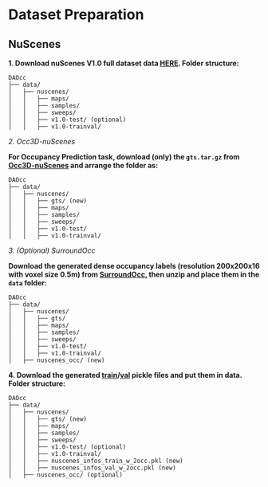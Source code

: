 # Dataset Preparation

## NuScenes
**1. Download nuScenes V1.0 full dataset data [HERE](https://www.nuscenes.org/download). Folder structure:**
```
DAOcc
├── data/
│   ├── nuscenes/
│   │   ├── maps/
│   │   ├── samples/
│   │   ├── sweeps/
│   │   ├── v1.0-test/ (optional)
│   │   ├── v1.0-trainval/
```

*2. Occ3D-nuScenes*

**For Occupancy Prediction task, download (only) the `gts.tar.gz` from [Occ3D-nuScenes](https://github.com/Tsinghua-MARS-Lab/Occ3D) and arrange the folder as:**
```
DAOcc
├── data/
│   ├── nuscenes/
│   │   ├── gts/ (new)
│   │   ├── maps/
│   │   ├── samples/
│   │   ├── sweeps/
│   │   ├── v1.0-test/
│   │   ├── v1.0-trainval/
```

*3. (Optional) SurroundOcc*

**Download the generated dense occupancy labels (resolution 200x200x16 with voxel size 0.5m) from [SurroundOcc](https://github.com/weiyithu/SurroundOcc), then unzip and place them in the `data` folder:**
```
DAOcc
├── data/
│   ├── nuscenes/
│   │   ├── gts/
│   │   ├── maps/
│   │   ├── samples/
│   │   ├── sweeps/
│   │   ├── v1.0-test/
│   │   ├── v1.0-trainval/
│   ├── nuscenes_occ/ (new)
```

**4. Download the generated [train](https://drive.google.com/file/d/1AyI7Wla482yF_OZUr6rx-qrHi9tXwsPl/view?usp=drive_link)/[val](https://drive.google.com/file/d/1XsCgLQ8bs0jYQQX3GQ9kL5FuZ-_pBSvM/view?usp=drive_link) pickle files and put them in data. Folder structure:**
```
DAOcc
├── data/
│   ├── nuscenes/
│   │   ├── gts/ (new)
│   │   ├── maps/
│   │   ├── samples/
│   │   ├── sweeps/
│   │   ├── v1.0-test/ (optional)
│   │   ├── v1.0-trainval/
│   │   ├── nuscenes_infos_train_w_2occ.pkl (new)
│   │   ├── nuscenes_infos_val_w_2occ.pkl (new)
│   ├── nuscenes_occ/ (optional)
```
